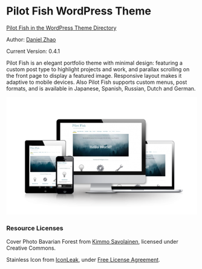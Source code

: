 Pilot Fish WordPress Theme
==========================

[Pilot Fish in the WordPress Theme Directory](http://wordpress.org/extend/themes/pilot-fish)

Author: [Daniel Zhao](http://danielatwork.com)

Current Version: 0.4.1

Pilot Fish is an elegant portfolio theme with minimal design: featuring a custom post type to highlight projects and work, and parallax scrolling on the front page to display a featured image. Responsive layout makes it adaptive to mobile devices. Also Pilot Fish supports custom menus, post formats, and is available in Japanese, Spanish, Russian, Dutch and German.

![Pilot Fish Responsive Showcase](https://raw.githubusercontent.com/dazhaoniel/pilot-fish/master/pilot-fish-responsive-showcase-presentation-1024x635.png)

### Resource Licenses

Cover Photo Bavarian Forest from [Kimmo Savolainen](http://www.ks-image.com/), licensed under Creative Commons.

Stainless Icon from [IconLeak](http://iconleak.com/works/free-app-icons/), under [Free License Agreement](http://iconleak.com/free-license-agreement/).
